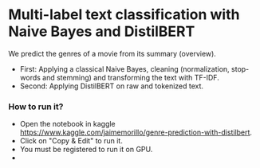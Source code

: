 # Multi-label text classification with Naive Bayes and DistilBERT

We predict the genres of a movie from its summary (overview).

- First: Applying a classical Naive Bayes, cleaning (normalization, stop-words and stemming) and transforming the text with TF-IDF.
- Second: Applying DistilBERT on raw and tokenized text.

### How to run it?
- Open the notebook in kaggle https://www.kaggle.com/jaimemorillo/genre-prediction-with-distilbert.
- Click on "Copy & Edit" to run it.
- You must be registered to run it on GPU.
- 
